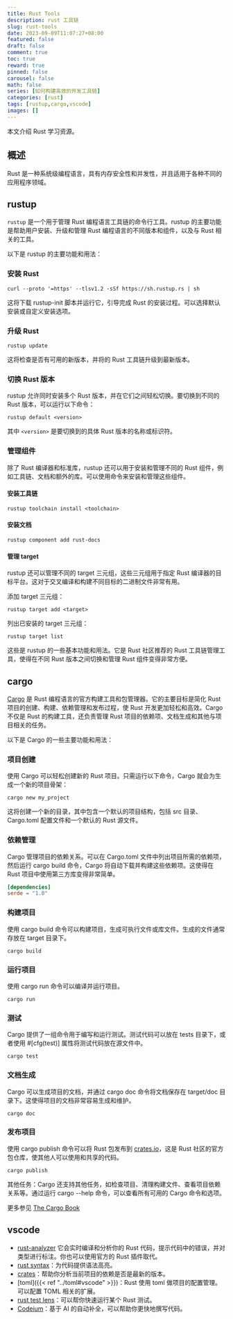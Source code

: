 ```yaml
---
title: Rust Tools
description: rust 工具链
slug: rust-tools
date: 2023-09-09T11:07:27+08:00
featured: false
draft: false
comment: true
toc: true
reward: true
pinned: false
carousel: false
math: false
series: [如何构建高效的开发工具链]
categories: [rust]
tags: [rustup,cargo,vscode]
images: []
---
```


本文介绍 Rust 学习资源。

<!--more-->

## 概述

Rust 是一种系统级编程语言，具有内存安全性和并发性，并且适用于各种不同的应用程序领域。

## rustup

`rustup` 是一个用于管理 Rust 编程语言工具链的命令行工具。rustup 的主要功能是帮助用户安装、升级和管理 Rust 编程语言的不同版本和组件，以及与 Rust 相关的工具。

以下是 rustup 的主要功能和用法：

### 安装 Rust

```shell
curl --proto '=https' --tlsv1.2 -sSf https://sh.rustup.rs | sh
```

这将下载 rustup-init 脚本并运行它，引导完成 Rust 的安装过程。可以选择默认安装或自定义安装选项。

### 升级 Rust

```shell
rustup update
```

这将检查是否有可用的新版本，并将的 Rust 工具链升级到最新版本。

### 切换 Rust 版本

rustup 允许同时安装多个 Rust 版本，并在它们之间轻松切换。要切换到不同的 Rust 版本，可以运行以下命令：

```shell
rustup default <version>
```

其中 `<version>` 是要切换到的具体 Rust 版本的名称或标识符。

### 管理组件

除了 Rust 编译器和标准库，rustup 还可以用于安装和管理不同的 Rust 组件，例如工具链、文档和额外的库。可以使用命令来安装和管理这些组件。

#### 安装工具链

```shell
rustup toolchain install <toolchain>
```

#### 安装文档

```shell
rustup component add rust-docs
```

#### 管理 target

rustup 还可以管理不同的 target 三元组，这些三元组用于指定 Rust 编译器的目标平台。这对于交叉编译和构建不同目标的二进制文件非常有用。

添加 target 三元组：

```shell
rustup target add <target>
```

列出已安装的 target 三元组：

```shell
rustup target list
```

这些是 rustup 的一些基本功能和用法。它是 Rust 社区推荐的 Rust 工具链管理工具，使得在不同 Rust 版本之间切换和管理 Rust 组件变得非常方便。

## cargo

[Cargo](https://doc.rust-lang.org/cargo/) 是 Rust 编程语言的官方构建工具和包管理器。它的主要目标是简化 Rust 项目的创建、构建、依赖管理和发布过程，使 Rust 开发更加轻松和高效。Cargo 不仅是 Rust 的构建工具，还负责管理 Rust 项目的依赖项、文档生成和其他与项目相关的任务。

以下是 Cargo 的一些主要功能和用法：

### 项目创建

使用 Cargo 可以轻松创建新的 Rust 项目。只需运行以下命令，Cargo 就会为生成一个新的项目骨架：

```shell
cargo new my_project
```

这将创建一个新的目录，其中包含一个默认的项目结构，包括 src 目录、Cargo.toml 配置文件和一个默认的 Rust 源文件。

### 依赖管理

Cargo 管理项目的依赖关系。可以在 Cargo.toml 文件中列出项目所需的依赖项，然后运行 cargo build 命令，Cargo 将自动下载并构建这些依赖项。这使得在 Rust 项目中使用第三方库变得非常简单。

```toml
[dependencies]
serde = "1.0"
```

### 构建项目

使用 cargo build 命令可以构建项目，生成可执行文件或库文件。生成的文件通常存放在 target 目录下。

```shell
cargo build
```

### 运行项目

使用 cargo run 命令可以编译并运行项目。

```shell
cargo run
```

### 测试

Cargo 提供了一组命令用于编写和运行测试。测试代码可以放在 tests 目录下，或者使用 #[cfg(test)] 属性将测试代码放在源文件中。

```shell
cargo test
```

### 文档生成

Cargo 可以生成项目的文档，并通过 cargo doc 命令将文档保存在 target/doc 目录下。这使得项目的文档非常容易生成和维护。

```shell
cargo doc
```

### 发布项目

使用 cargo publish 命令可以将 Rust 包发布到 [crates.io](https://crates.io/)，这是 Rust 社区的官方包仓库，使其他人可以使用和共享的代码。

```shell
cargo publish
```

其他任务：Cargo 还支持其他任务，如检查项目、清理构建文件、查看项目依赖关系等。通过运行 cargo --help 命令，可以查看所有可用的 Cargo 命令和选项。

更多参见 [The Cargo Book](https://doc.rust-lang.org/cargo/)

## vscode

- [rust-analyzer](https://marketplace.visualstudio.com/items?itemName=rust-lang.rust-analyzer) 它会实时编译和分析你的 Rust 代码，提示代码中的错误，并对类型进行标注。你也可以使用官方的 Rust 插件取代。
- [rust syntax](https://marketplace.visualstudio.com/items?itemName=dustypomerleau.rust-syntax)：为代码提供语法高亮。
- [crates](https://marketplace.visualstudio.com/items?itemName=serayuzgur.crates)：帮助你分析当前项目的依赖是否是最新的版本。
- [toml]({{< ref "../toml#vscode" >}})：Rust 使用 toml 做项目的配置管理。可以配置 TOML 相关的扩展。
- [rust test lens](https://marketplace.visualstudio.com/items?itemName=hdevalke.rust-test-lens)：可以帮你快速运行某个 Rust 测试。
- [Codeium](https://marketplace.visualstudio.com/items?itemName=Codeium.codeium)：基于 AI 的自动补全，可以帮助你更快地撰写代码。
